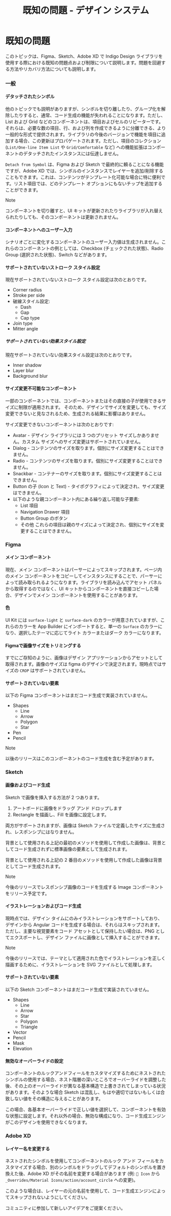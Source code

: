 ﻿---
title: 既知の問題 - デザイン システム
_description: 既知の問題点一覧およびその回避策の詳細。
_keywords: デザイン システム, デザイン システム UX, UI キット, Figma, Sketch, Ignite UI for Angular, Sketch to Angular, Angular, Angular デザイン システム, Figma からコードをエクスポート, Sketch からコードをエクスポート, Angular 用のデザイン キット, Figma HTML, Figma to HTML, Sketch HTML, Sketch to HTML, Sketch UI キット, Figma UI キット
_language: ja
---

# 既知の問題

このトピックは、Figma、Sketch、Adobe XD で Indigo Design ライブラリを使用する際における既知の問題点および制限について説明します。問題を回避する方法やリカバリ方法についても説明します。

### 一般

#### デタッチされたシンボル

他のトピックでも説明がありますが、シンボルを切り離したり、グループ化を解除したりすると、通常、コード生成の機能が失われることになります。ただし、List および Grid などのコンポーネントは、項目およびセルのリピーターです。それらは、必要な数の項目、行、および列を作成できるように分離できる、より一般的な形式で提供されます。ライブラリの今後のバージョンで機能を項目に追加する場合、この更新はプロパゲートされます。ただし、項目のコレクション (`List/One-line Item List` や `Grid/Comfortable` など) への機能拡張はコンポーネントのデタッチされたインスタンスには伝達しません。

`Detach from Symbol` は、Figma および Sketch で最終的に頼ることになる機能ですが、Adobe XD では、シンボルのインスタンスでレイヤーを追加/削除することもできます。これは、コンテンツがテンプレート化可能な場合に特に便利です。リスト項目では、どのテンプレート オプションにもないチップを追加することができます。

> [!Note]
> コンポーネントを切り離すと、UI キットが更新されたりライブラリが入れ替えられたりしても、そのコンポーネントは更新されません。

#### コンポーネントへのユーザー入力

シナリオごとに変化するコンポーネントのユーザー入力値は生成されません。これらのコンポーネントの例としては、Checkbox (チェックされた状態)、Radio Group (選択された状態)、Switch などがあります。


#### サポートされていないストローク スタイル設定
現在サポートされていないストローク スタイル設定は次のとおりです。
- Corner radius
- Stroke per side
- 破線スタイル設定:
  - Dash
  - Gap
  - Cap type
- Join type
- Mitter angle

##### サポートされていない効果スタイル設定
現在サポートされていない効果スタイル設定は次のとおりです。
- Inner shadow
- Layer blur
- Background blur

#### サイズ変更不可能なコンポーネント
一部のコンポーネントでは、コンポーネントまたはその直接の子が使用できるサイズに制限が適用されます。
そのため、デザインでサイズを変更しても、サイズ変更できないと見なされるため、生成される結果に影響はありません。

サイズ変更できないコンポーネントは次のとおりです:

- Avatar - デザイン ライブラリには 3 つのプリセット サイズしかありません。カスタム サイズへのサイズ変更はサポートされていません。
- Dialog - コンテンツのサイズを取ります。個別にサイズ変更することはできません。
- Radio - コンテンツのサイズを取ります。個別にサイズ変更することはできません。
- Snackbar - コンテナーのサイズを取ります。個別にサイズ変更することはできません。
- Button の子 (Icon と Text) - タイポグラフィによって決定され、サイズ変更はできません。
- 以下のような親コンポーネント内にある繰り返し可能な子要素:
  - List 項目
  - Navigation Drawer 項目
  - Button Group のボタン
  - その他
  これらの項目は親のサイズによって決定され、個別にサイズを変更することはできません。

### Figma
#### メイン コンポーネント
現在、メイン コンポーネントはパーサーによってスキップされます。ページ内のメイン コンポーネントをコピーしてインスタンスにすることで、パーサーによって読み取られるようになります。ライブラリを読み込んでアセット パネルから取得するのではなく、UI キットからコンポーネントを直接コピーした場合、デザインでメイン コンポーネントを使用することがあります。

#### 色
UI Kit には `surface-light` と `surface-dark` のカラーが用意されていますが、これらのカラーを App Builder にインポートすると、単一の `Surface` のカラーになり、選択したテーマに応じてライト カラーまたはダーク カラーになります。

#### Figmaで画像サイズをトリミングする
すでにご存知のように、画像はデザイン アプリケーションからアセットとして取得されます。画像のサイズは figma のデザインで決定されます。現時点ではサイズの `CROP` はサポートされていません。

#### サポートされていない要素
以下の Figma コンポーネントはまだコード生成で実装されていません。

  - Shapes
    - Line
    - Arrow
    - Polygon
    - Star
  - Pen
  - Pencil

> [!Note]
> 以後のリリースはこのコンポーネントのコード生成を含む予定があります。

### Sketch
#### 画像およびコード生成
Sketch で画像を挿入する方法が 2 つあります。

1.  アートボードに画像をドラッグ アンド ドロップします
2.  Rectangle を描画し、Fill を画像に設定します。

両方がサポートされますが、画像は Sketch ファイルで定義したサイズに生成され、レスポンシブにはなりません。

背景として使用される上記の最初のメソッドを使用して作成した画像は、背景としてコード生成されずに標準画像の要素として生成されます。

背景として使用される上記の 2 番目のメソッドを使用して作成した画像は背景としてコード生成されます。

> [!Note]
> 今後のリリースでレスポンシブ画像のコードを生成する Image コンポーネントをリリース予定です。

#### イラストレーションおよびコード生成
現時点では、デザイン タイムにのみイラストレーションをサポートしており、デザインから Angular コードを生成する場合は、それらはスキップされます。ただし、主要な視覚要素をコード アセットとして保持したい場合は、PNG としてエクスポートし、デザイン ファイルに画像として挿入することができます。

> [!Note]
> 今後のリリースでは、テーマとして適用された色でイラストレーションを正しく描画するために、イラストレーションを SVG ファイルとして処理します。

#### サポートされていない要素

以下の Sketch コンポーネントはまだコード生成で実装されていません。
  - Shapes
    - Line
    - Arrow
    - Star
    - Polygon
    - Triangle
  - Vector
  - Pencil
  - Mask
  - Elevation

#### 無効なオーバーライドの設定

コンポーネントのルックアンドフィールをカスタマイズするためにネストされたシンボルの使用する場合、ネスト階層の深いところでオーバーライドを調整した後、その上のオーバーライドが異なる基本構造で上書きされてしまっている状況があります。そのような場合 Sketch は混乱し、もはや適切ではないもしくは合致しない値をその構造に与えることがあります。

この場合、各基本オーバーライドで正しい値を選択して、コンポーネントを有効な状態に設定します。それ以外の場合、無効な構成になり、コード生成エンジンがこのデザインを使用できなくなります。

### Adobe XD
#### レイヤー名を変更する
ネストされたシンボルを使用してコンポーネントのルック アンド フィールをカスタマイズする場合、別のシンボルをドラッグしてデフォルトのシンボルを置き換えた後、Adobe XD がその名前を変更する場合があります (例: `🔣 Icon` から `_Overrides/Material Icons/action/account_circle` への変更)。

このような場合は、レイヤーの元の名前を使用して、コード生成エンジンによってスキップされないようにしてください。

コミュニティに参加して新しいアイデアをご提案ください。